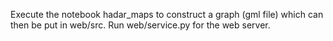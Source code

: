 Execute the notebook hadar_maps to construct a graph (gml file) which can then be put in web/src. Run web/service.py for the web server.